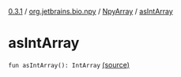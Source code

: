 [0.3.1](../../index.md) / [org.jetbrains.bio.npy](../index.md) / [NpyArray](index.md) / [asIntArray](.)

# asIntArray

`fun asIntArray(): IntArray` [(source)](https://github.com/JetBrains-Research/npy/blob/0.3.1/src/main/kotlin/org/jetbrains/bio/npy/Npy.kt#L323)